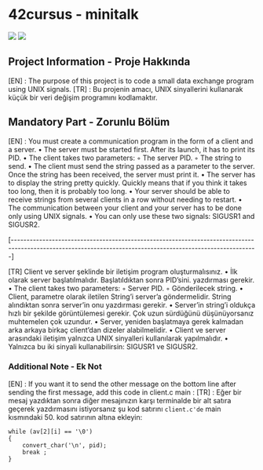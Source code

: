 # 42cursus - minitalk

![](https://github.com/hanshazairi/42-minitalk/workflows/norminette/badge.svg)
![](https://github.com/hanshazairi/42-minitalk/workflows/build/badge.svg)

## Project Information - Proje Hakkında
[EN] : The purpose of this project is to code a small data exchange program using UNIX signals.
[TR] : Bu projenin amacı, UNIX sinyallerini kullanarak küçük bir veri değişim programını kodlamaktır.

## Mandatory Part - Zorunlu Bölüm

[EN] : You must create a communication program in the form of a client and a server.
• The server must be started first. After its launch, it has to print its PID.
• The client takes two parameters:
◦ The server PID.
◦ The string to send.
• The client must send the string passed as a parameter to the server.
Once the string has been received, the server must print it.
• The server has to display the string pretty quickly. Quickly means that if you think
it takes too long, then it is probably too long.
• Your server should be able to receive strings from several clients in a row without
needing to restart.
• The communication between your client and your server has to be done only using
UNIX signals.
• You can only use these two signals: SIGUSR1 and SIGUSR2.

[------------------------------------------------------------------------------------------------------------------------------------------------------------]

[TR] Client ve server şeklinde bir iletişim program oluşturmalısınız.
• İlk olarak server başlatılmalıdır. Başlatıldıktan sonra PID’sini. yazdırması gerekir.
• The client takes two parameters:
◦ Server PID.
◦ Gönderilecek string.
• Client, parametre olarak iletilen String’i server’a göndermelidir.
String alındıktan sonra server’in onu yazdırması gerekir.
• Server’in string’i oldukça hızlı bir şekilde görüntülemesi gerekir. Çok uzun sürdüğünü
düşünüyorsanız muhtemelen çok uzundur.
• Server, yeniden başlatmaya gerek kalmadan arka arkaya birkaç client’dan dizeler
alabilmelidir.
• Client ve server arasındaki iletişim yalnızca UNIX sinyalleri kullanılarak yapılmalıdır.
• Yalnızca bu iki sinyali kullanabilirsin: SIGUSR1 ve SIGUSR2.


### Additional Note - Ek Not
[EN] : If you want it to send the other message on the bottom line after sending the first message, add this code in client.c main : 
[TR] : Eğer bir mesaj yazdıktan sonra diğer mesajınızın karşı terminalde bir alt satıra geçerek yazdırmasını istiyorsanız şu kod satırını `client.c'de` main kısmındaki
50. kod satırının altına ekleyin:

	while (av[2][i] == '\0')
	{
		convert_char('\n', pid);
		break ;
	}

